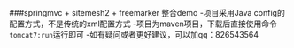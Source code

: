 ###springmvc + sitemesh2 + freemarker 整合demo
      -项目采用Java config的配置方式，不是传统的xml配置方式
      -项目为maven项目，下载后直接使用命令`tomcat7:run`运行即可
      -如有疑问或者更好建议，可以加qq：826543564
